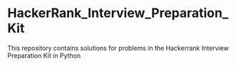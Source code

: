 # HackerRank_Interview_Preparation_Kit
This repository contains solutions for problems in the Hackerrank Interview Preparation Kit in Python
